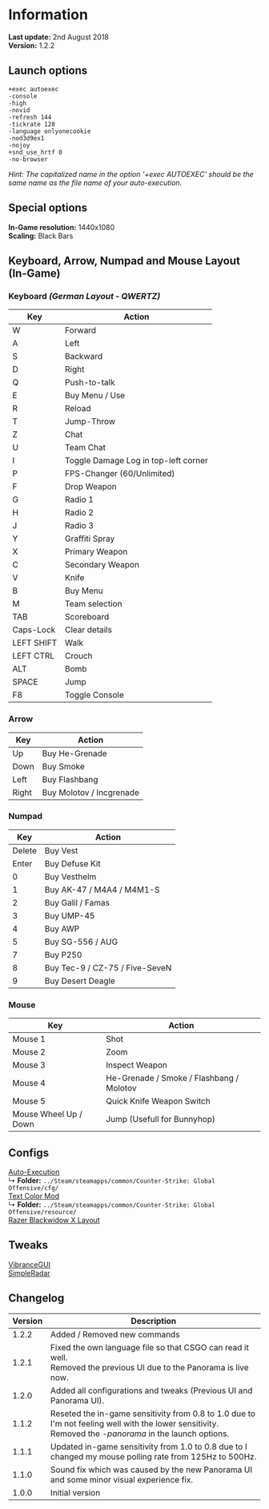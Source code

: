 # Information
**Last update:** 2nd August 2018  
**Version:** 1.2.2  

## Launch options
```
+exec autoexec 
-console 
-high 
-novid 
-refresh 144 
-tickrate 128 
-language onlyonecookie 
-nod3d9ex1 
-nojoy 
+snd_use_hrtf 0 
-no-browser
```
*Hint: The capitalized name in the option '+exec AUTOEXEC' should be the same name as the file name of your auto-execution.*  

## Special options
**In-Game resolution:** 1440x1080  
**Scaling:** Black Bars  

## Keyboard, Arrow, Numpad and Mouse Layout (In-Game)
### Keyboard *(German Layout - QWERTZ)*
Key | Action
--- | ---
W | Forward
A | Left
S | Backward
D | Right
Q | Push-to-talk
E | Buy Menu / Use
R | Reload
T | Jump-Throw
Z | Chat
U | Team Chat
I | Toggle Damage Log in top-left corner
P | FPS-Changer (60/Unlimited)
F | Drop Weapon
G | Radio 1
H | Radio 2
J | Radio 3
Y | Graffiti Spray
X | Primary Weapon
C | Secondary Weapon
V | Knife
B | Buy Menu
M | Team selection
TAB | Scoreboard
Caps-Lock | Clear details
LEFT SHIFT | Walk
LEFT CTRL | Crouch
ALT | Bomb 
SPACE | Jump
F8 | Toggle Console

### Arrow
Key | Action
--- | ---
Up | Buy He-Grenade
Down | Buy Smoke
Left | Buy Flashbang
Right | Buy Molotov / Incgrenade

### Numpad
Key | Action
--- | ---
Delete | Buy Vest
Enter | Buy Defuse Kit
0 | Buy Vesthelm
1 | Buy AK-47 / M4A4 / M4M1-S
2 | Buy Galil / Famas
3 | Buy UMP-45
4 | Buy AWP
5 | Buy SG-556 / AUG
7 | Buy P250
8 | Buy Tec-9 / CZ-75 / Five-SeveN
9 | Buy Desert Deagle

### Mouse
Key | Action
--- | ---
Mouse 1 | Shot
Mouse 2 | Zoom
Mouse 3 | Inspect Weapon
Mouse 4 | He-Grenade / Smoke / Flashbang / Molotov 
Mouse 5 | Quick Knife Weapon Switch
Mouse Wheel Up / Down | Jump (Usefull for Bunnyhop)

## Configs
[Auto-Execution](https://github.com/OnlyOneCookie/Game-Configurations/blob/master/Files/CSGO/onlyonecookieexec.cfg)  
↳ **Folder:** `../Steam/steamapps/common/Counter-Strike: Global Offensive/cfg/`  
[Text Color Mod](https://github.com/OnlyOneCookie/Game-Configurations/blob/master/Files/CSGO/csgo_onlyonecookie.txt)  
↳ **Folder:** `../Steam/steamapps/common/Counter-Strike: Global Offensive/resource/`  
[Razer Blackwidow X Layout](https://github.com/OnlyOneCookie/Game-Configurations/blob/master/Files/csgo.RazerSynapse)

## Tweaks
[VibranceGUI](https://vibrancegui.com/)  
[SimpleRadar](http://simpleradar.com/)

## Changelog
Version | Description
--- | ---
1.2.2 | Added / Removed new commands
1.2.1 | Fixed the own language file so that CSGO can read it well.</br>Removed the previous UI due to the Panorama is live now.
1.2.0 | Added all configurations and tweaks (Previous UI and Panorama UI).
1.1.2 | Reseted the in-game sensitivity from 0.8 to 1.0 due to I'm not feeling well with the lower sensitivity.</br>Removed the *-panorama* in the launch options.
1.1.1 | Updated in-game sensitivity from 1.0 to 0.8 due to I changed my mouse polling rate from 125Hz to 500Hz.
1.1.0 | Sound fix which was caused by the new Panorama UI and some minor visual experience fix.
1.0.0 | Initial version
